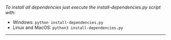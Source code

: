 *To install all dependencies just execute the _install-dependencies.py_ script with:*
- Windows: 
```python install-dependencies.py```
- Linux and MacOS: 
```python3 install-dependencies.py```
---
